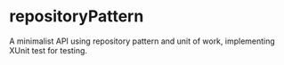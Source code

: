 # repositoryPattern
A minimalist API using repository pattern and unit of work, implementing XUnit test for testing.
